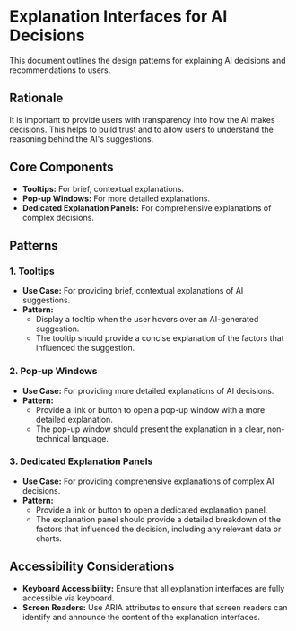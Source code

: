 # Explanation Interfaces for AI Decisions

This document outlines the design patterns for explaining AI decisions and recommendations to users.

## Rationale

It is important to provide users with transparency into how the AI makes decisions. This helps to build trust and to allow users to understand the reasoning behind the AI's suggestions.

## Core Components

- **Tooltips:** For brief, contextual explanations.
- **Pop-up Windows:** For more detailed explanations.
- **Dedicated Explanation Panels:** For comprehensive explanations of complex decisions.

## Patterns

### 1. Tooltips

- **Use Case:** For providing brief, contextual explanations of AI suggestions.
- **Pattern:**
    - Display a tooltip when the user hovers over an AI-generated suggestion.
    - The tooltip should provide a concise explanation of the factors that influenced the suggestion.

### 2. Pop-up Windows

- **Use Case:** For providing more detailed explanations of AI decisions.
- **Pattern:**
    - Provide a link or button to open a pop-up window with a more detailed explanation.
    - The pop-up window should present the explanation in a clear, non-technical language.

### 3. Dedicated Explanation Panels

- **Use Case:** For providing comprehensive explanations of complex AI decisions.
- **Pattern:**
    - Provide a link or button to open a dedicated explanation panel.
    - The explanation panel should provide a detailed breakdown of the factors that influenced the decision, including any relevant data or charts.

## Accessibility Considerations

- **Keyboard Accessibility:** Ensure that all explanation interfaces are fully accessible via keyboard.
- **Screen Readers:** Use ARIA attributes to ensure that screen readers can identify and announce the content of the explanation interfaces.
